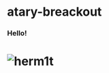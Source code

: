 # atary-breackout
### Hello!
# ![herm1t](https://encrypted-tbn0.gstatic.com/images?q=tbn:ANd9GcRTCZq9Tl5hReKr1QWViVVlKL8Zdc3UsDmB_A&usqp=CAU)

